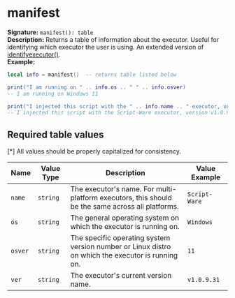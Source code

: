 # manifest
**Signature:** `manifest(): table` <br>
**Description:** Returns a table of information about the executor. Useful for identifying which executor the user is using. An extended version of [identifyexecutor()](https://github.com/unified-naming-convention/NamingStandard/blob/main/api/identifyexecutor.md). <br>
**Example:**
```lua
local info = manifest()  -- returns table listed below

print("I am running on " .. info.os .. " " .. info.osver)
-- I am running on Windows 11

print("I injected this script with the " .. info.name .. " executor, version " .. info.ver)
-- I injected this script with the Script-Ware executor, version v1.0.9.31
```

## Required table values

\[\*\] All values should be properly capitalized for consistency.

| Name | Value Type | Description | Value Example|
|------|------|------|------|
|`name`|`string`|The executor's name. For multi-platform executors, this should be the same across all platforms.|`Script-Ware`|
|`os`|`string`|The general operating system on which the executor is running on.|`Windows`|
|`osver`|`string`|The specific operating system version number or Linux distro on which the executor is running on.|`11`|
|`ver`|`string`|The executor's current version name.|`v1.0.9.31`|
